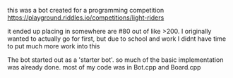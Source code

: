this was a bot created for a programming competition https://playground.riddles.io/competitions/light-riders

it ended up placing in somewhere are #80 out of like >200. I originally wanted to actually go for first, but due to school and work I didnt have time to put much more work into this

The bot started out as a 'starter bot'. so much of the basic implementation was already done. most of my code was in Bot.cpp and Board.cpp
